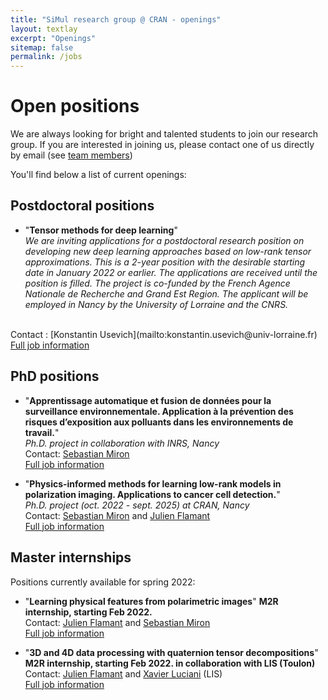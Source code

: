 ```yaml
---
title: "SiMul research group @ CRAN - openings"
layout: textlay
excerpt: "Openings"
sitemap: false
permalink: /jobs
---
```


# Open positions

We are always looking for bright and talented students to join our research group.
If you are interested in joining us, please contact one of us directly by email (see [team members](team/))

You'll find below a list of current openings:
## Postdoctoral positions

* "**Tensor methods for deep learning**" <br/>
*We are inviting applications for a postdoctoral research position on developing new deep learning approaches based on low-rank tensor approximations. This is a 2-year position with the desirable starting date in January 2022 or earlier. The applications are received until the position is filled. The project is co-funded by the French Agence Nationale de Recherche and Grand Est Region. The applicant will be employed in Nancy by the University of Lorraine and the CNRS.*
<br/>
Contact : [Konstantin Usevich](mailto:konstantin.usevich@univ-lorraine.fr)<br />
<a href="/assets/jobs/postdoc-2021-nn-tensors_0.pdf">Full job information <span class="fa fa-file-pdf-o"></span></a>

## PhD positions

* "**Apprentissage automatique et fusion de données pour la surveillance environnementale. Application à la prévention des risques d’exposition aux polluants dans les environnements de travail.**"<br />
*Ph.D. project in collaboration with INRS, Nancy*<br />
Contact: [Sebastian Miron](mailto:sebastian.miron@univ-lorraine.fr)<br />
<a href="/assets/jobs/SujetThese_Apprentissage_automatique.pdf">Full job information <span class="fa fa-file-pdf-o"></span></a>

* "**Physics-informed methods for learning low-rank models in polarization imaging. Applications to cancer cell detection.**"<br />
*Ph.D. project (oct. 2022 - sept. 2025) at CRAN,  Nancy*<br />
Contact: [Sebastian Miron](mailto:sebastian.miron@univ-lorraine.fr)  and [Julien Flamant](mailto:julien.flamant@univ-lorraine.fr)<br />
<a href="/assets/jobs/Phd_lowrankPolarization.pdf">Full job information <span class="fa fa-file-pdf-o"></span></a>


## Master internships
Positions currently available for spring 2022:
* "**Learning physical features from polarimetric images**"  **M2R internship, starting Feb 2022.**<br />
Contact: [Julien Flamant](mailto:julien.flamant@univ-lorraine.fr) and [Sebastian Miron](mailto:sebastian.miron@univ-lorraine.fr)<br/>
<a href="/assets/jobs/M2R_learningFeaturesPolarization.pdf">Full job information <span class="fa fa-file-pdf-o"></span></a>

* "**3D and 4D data processing with quaternion tensor decompositions**"  **M2R internship, starting Feb 2022. in collaboration with LIS (Toulon)**<br />
Contact: [Julien Flamant](mailto:julien.flamant@univ-lorraine.fr) and [Xavier Luciani](mailto:luciani@univ-tln.fr) (LIS)<br/>
<a href="/assets/jobs/M2RCRANLIS.pdf">Full job information <span class="fa fa-file-pdf-o"></span></a>
